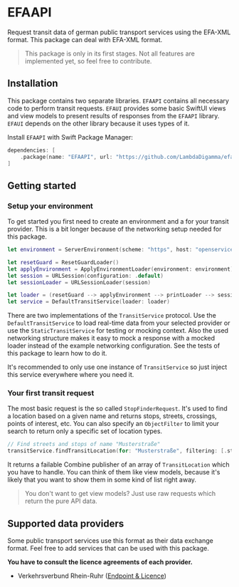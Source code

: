 # EFAAPI

Request transit data of german public transport services using the EFA-XML format.
This package can deal with EFA-XML format.

> This package is only in its first stages. 
> Not all features are implemented yet, so feel free to contribute.

## Installation

This package contains two separate libraries. `EFAAPI` contains all necessary code to perform transit requests.
`EFAUI` provides some basic SwiftUI views and view models to present results of
responses from the `EFAAPI` library. `EFAUI` depends on the other library because it uses types of it.

Install `EFAAPI` with Swift Package Manager:

```swift
dependencies: [
    .package(name: "EFAAPI", url: "https://github.com/LambdaDigamma/efaapi-ios", .upToNextMajor(from: "1.0.0")),
]
```

## Getting started

### Setup your environment

To get started you first need to create an environment and a  for your transit provider.
This is a bit longer because of the networking setup needed for this package.

```swift
let environment = ServerEnvironment(scheme: "https", host: "openservice-test.vrr.de", pathPrefix: "/static02")

let resetGuard = ResetGuardLoader()
let applyEnvironment = ApplyEnvironmentLoader(environment: environment)
let session = URLSession(configuration: .default)
let sessionLoader = URLSessionLoader(session)

let loader = (resetGuard --> applyEnvironment --> printLoader --> sessionLoader)!
let service = DefaultTransitService(loader: loader)
```

There are two implementations of the `TransitService` protocol. 
Use the `DefaultTransitService` to load real-time data from your selected provider or use the `StaticTransitService` for testing or mocking context.
Also the used networking structure makes it easy to mock a response with a mocked loader instead of the example networking configuration.
See the tests of this package to learn how to do it.

It's recommended to only use one instance of `TransitService` so just inject this service everywhere where you need it.

### Your first transit request

The most basic request is the so called `StopFinderRequest`. 
It's used to find a location based on a given name and returns stops, streets, crossings, points of interest, etc.
You can also specify an `ObjectFilter` to limit your search to return only a specific set of location types.

```swift
// Find streets and stops of name "Musterstraße"
transitService.findTransitLocation(for: "Musterstraße", filtering: [.streets, .stops])
```

It returns a failable Combine publisher of an array of `TransitLocation` which you have to handle. 
You can think of them like view models, because it's likely that you want to show them in some kind of list right away.

> You don't want to get view models? Just use raw requests which return the pure API data.


## Supported data providers

Some public transport services use this format as their data exchange format.
Feel free to add services that can be used with this package.

**You have to consult the licence agreements of each provider.**

* Verkehrsverbund Rhein-Ruhr ([Endpoint & Licence](https://www.opendata-oepnv.de/ht/de/organisation/verkehrsverbuende/vrr/openvrr/api))